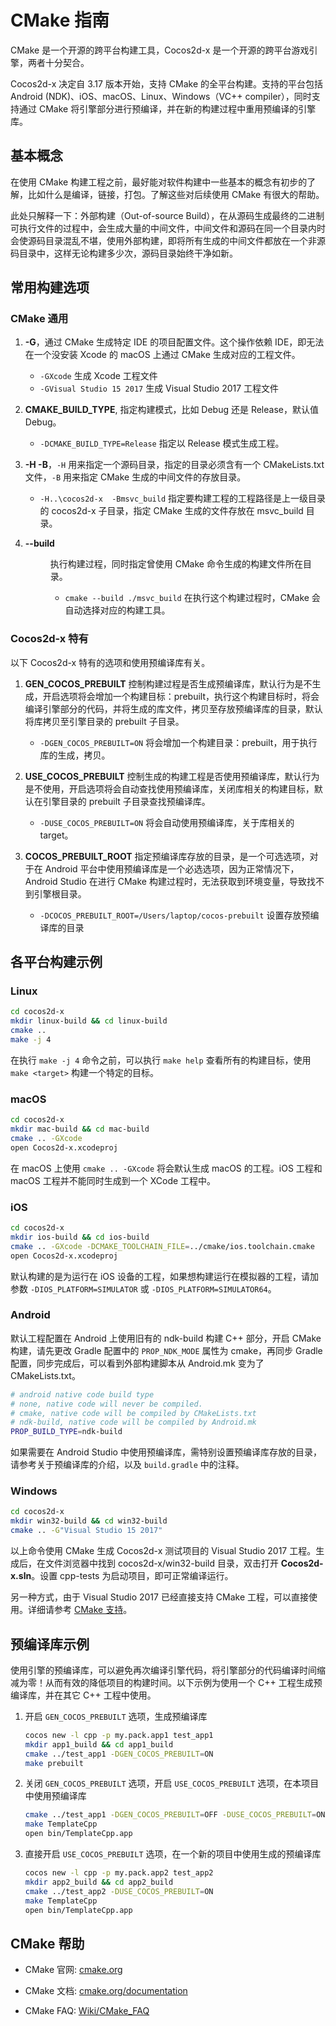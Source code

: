 # CMake 指南

CMake 是一个开源的跨平台构建工具，Cocos2d-x 是一个开源的跨平台游戏引擎，两者十分契合。

Cocos2d-x 决定自 3.17 版本开始，支持 CMake 的全平台构建。支持的平台包括 Android (NDK)、iOS、macOS、Linux、Windows（VC++ compiler），同时支持通过 CMake 将引擎部分进行预编译，并在新的构建过程中重用预编译的引擎库。

## 基本概念

在使用 CMake 构建工程之前，最好能对软件构建中一些基本的概念有初步的了解，比如什么是编译，链接，打包。了解这些对后续使用 CMake 有很大的帮助。

此处只解释一下：外部构建（Out-of-source Build），在从源码生成最终的二进制可执行文件的过程中，会生成大量的中间文件，中间文件和源码在同一个目录内时会使源码目录混乱不堪，使用外部构建，即将所有生成的中间文件都放在一个非源码目录中，这样无论构建多少次，源码目录始终干净如新。

## 常用构建选项

### CMake 通用

1. __-G__，通过 CMake 生成特定 IDE 的项目配置文件。这个操作依赖 IDE，即无法在一个没安装 Xcode 的 macOS 上通过 CMake 生成对应的工程文件。

    * `-GXcode` 生成 Xcode 工程文件
    * `-GVisual Studio 15 2017` 生成 Visual Studio 2017 工程文件

1. __CMAKE_BUILD_TYPE__, 指定构建模式，比如 Debug 还是 Release，默认值 Debug。

    * `-DCMAKE_BUILD_TYPE=Release` 指定以 Release 模式生成工程。

1. __-H -B__，`-H` 用来指定一个源码目录，指定的目录必须含有一个 CMakeLists.txt 文件，`-B` 用来指定 CMake 生成的中间文件的存放目录。

    * `-H..\cocos2d-x  -Bmsvc_build` 指定要构建工程的工程路径是上一级目录的 cocos2d-x 子目录，指定 CMake 生成的文件存放在 msvc_build 目录。

1. __--build <dir>__ 执行构建过程，同时指定曾使用 CMake 命令生成的构建文件所在目录。

    * `cmake --build ./msvc_build` 在执行这个构建过程时，CMake 会自动选择对应的构建工具。

### Cocos2d-x 特有

以下 Cocos2d-x 特有的选项和使用预编译库有关。

1. __GEN_COCOS_PREBUILT__ 控制构建过程是否生成预编译库，默认行为是不生成，开启选项将会增加一个构建目标：prebuilt，执行这个构建目标时，将会编译引擎部分的代码，并将生成的库文件，拷贝至存放预编译库的目录，默认将库拷贝至引擎目录的 prebuilt 子目录。

    * `-DGEN_COCOS_PREBUILT=ON` 将会增加一个构建目录：prebuilt，用于执行库的生成，拷贝。

1. __USE_COCOS_PREBUILT__ 控制生成的构建工程是否使用预编译库，默认行为是不使用，开启选项将会自动查找使用预编译库，关闭库相关的构建目标，默认在引擎目录的 prebuilt 子目录查找预编译库。

    * `-DUSE_COCOS_PREBUILT=ON` 将会自动使用预编译库，关于库相关的 target。

1. __COCOS_PREBUILT_ROOT__ 指定预编译库存放的目录，是一个可选选项，对于在 Android 平台中使用预编译库是一个必选选项，因为正常情况下，Android Studio 在进行 CMake 构建过程时，无法获取到环境变量，导致找不到引擎根目录。

    * `-DCOCOS_PREBUILT_ROOT=/Users/laptop/cocos-prebuilt` 设置存放预编译库的目录

## 各平台构建示例

### Linux

```sh
cd cocos2d-x
mkdir linux-build && cd linux-build
cmake ..
make -j 4
``` 
在执行 `make -j 4` 命令之前，可以执行 `make help` 查看所有的构建目标，使用 `make <target>` 构建一个特定的目标。

### macOS

```sh
cd cocos2d-x
mkdir mac-build && cd mac-build
cmake .. -GXcode
open Cocos2d-x.xcodeproj
```
在 macOS 上使用 `cmake .. -GXcode` 将会默认生成 macOS 的工程。iOS 工程和 macOS 工程并不能同时生成到一个 XCode 工程中。

### iOS

```sh
cd cocos2d-x
mkdir ios-build && cd ios-build
cmake .. -GXcode -DCMAKE_TOOLCHAIN_FILE=../cmake/ios.toolchain.cmake
open Cocos2d-x.xcodeproj
```

默认构建的是为运行在 iOS 设备的工程，如果想构建运行在模拟器的工程，请加参数 `-DIOS_PLATFORM=SIMULATOR` 或 `-DIOS_PLATFORM=SIMULATOR64`。

### Android

默认工程配置在 Android 上使用旧有的 ndk-build 构建 C++ 部分，开启 CMake 构建，请先更改 Gradle 配置中的 `PROP_NDK_MODE` 属性为 cmake，再同步 Gradle 配置，同步完成后，可以看到外部构建脚本从 Android.mk 变为了 CMakeLists.txt。

```sh
# android native code build type
# none, native code will never be compiled.
# cmake, native code will be compiled by CMakeLists.txt
# ndk-build, native code will be compiled by Android.mk
PROP_BUILD_TYPE=ndk-build
```

如果需要在 Android Studio 中使用预编译库，需特别设置预编译库存放的目录，请参考关于预编译库的介绍，以及 `build.gradle` 中的注释。

### Windows

```sh
cd cocos2d-x
mkdir win32-build && cd win32-build
cmake .. -G"Visual Studio 15 2017"
```
以上命令使用 CMake 生成 Cocos2d-x 测试项目的 Visual Studio 2017 工程。生成后，在文件浏览器中找到 cocos2d-x/win32-build 目录，双击打开 __Cocos2d-x.sln__。设置 cpp-tests 为启动项目，即可正常编译运行。

另一种方式，由于 Visual Studio 2017 已经直接支持 CMake 工程，可以直接使用。详细请参考 [CMake 支持](https://docs.microsoft.com/zh-cn/cpp/ide/cmake-tools-for-visual-cpp)。

## 预编译库示例

使用引擎的预编译库，可以避免再次编译引擎代码，将引擎部分的代码编译时间缩减为零！从而有效的降低项目的构建时间。以下示例为使用一个 C++ 工程生成预编译库，并在其它 C++ 工程中使用。

1. 开启 `GEN_COCOS_PREBUILT` 选项，生成预编译库

    ```sh
    cocos new -l cpp -p my.pack.app1 test_app1
    mkdir app1_build && cd app1_build
    cmake ../test_app1 -DGEN_COCOS_PREBUILT=ON
    make prebuilt
    ```

1. 关闭 `GEN_COCOS_PREBUILT` 选项，开启 `USE_COCOS_PREBUILT` 选项，在本项目中使用预编译库

    ```sh
    cmake ../test_app1 -DGEN_COCOS_PREBUILT=OFF -DUSE_COCOS_PREBUILT=ON
    make TemplateCpp
    open bin/TemplateCpp.app
    ```

1. 直接开启 `USE_COCOS_PREBUILT` 选项，在一个新的项目中使用生成的预编译库

    ```sh
    cocos new -l cpp -p my.pack.app2 test_app2
    mkdir app2_build && cd app2_build
    cmake ../test_app2 -DUSE_COCOS_PREBUILT=ON
    make TemplateCpp
    open bin/TemplateCpp.app
    ```

## CMake 帮助

* CMake 官网: [cmake.org](https://cmake.org/)

* CMake 文档: [cmake.org/documentation](https://cmake.org/documentation/)

* CMake FAQ: [Wiki/CMake_FAQ](https://cmake.org/Wiki/CMake_FAQ)
